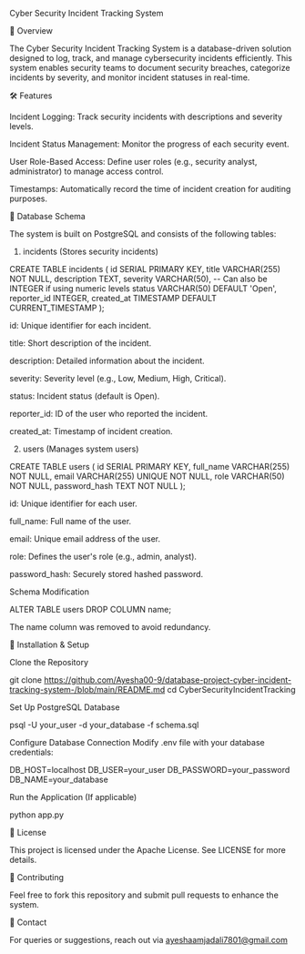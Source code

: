 Cyber Security Incident Tracking System

📌 Overview

The Cyber Security Incident Tracking System is a database-driven solution designed to log, track, and manage cybersecurity incidents efficiently. This system enables security teams to document security breaches, categorize incidents by severity, and monitor incident statuses in real-time.

🛠 Features

Incident Logging: Track security incidents with descriptions and severity levels.

Incident Status Management: Monitor the progress of each security event.

User Role-Based Access: Define user roles (e.g., security analyst, administrator) to manage access control.

Timestamps: Automatically record the time of incident creation for auditing purposes.

📂 Database Schema

The system is built on PostgreSQL and consists of the following tables:

1. incidents (Stores security incidents)

CREATE TABLE incidents (
    id SERIAL PRIMARY KEY,
    title VARCHAR(255) NOT NULL,
    description TEXT,
    severity VARCHAR(50),  -- Can also be INTEGER if using numeric levels
    status VARCHAR(50) DEFAULT 'Open',
    reporter_id INTEGER,
    created_at TIMESTAMP DEFAULT CURRENT_TIMESTAMP
);

id: Unique identifier for each incident.

title: Short description of the incident.

description: Detailed information about the incident.

severity: Severity level (e.g., Low, Medium, High, Critical).

status: Incident status (default is Open).

reporter_id: ID of the user who reported the incident.

created_at: Timestamp of incident creation.

2. users (Manages system users)

CREATE TABLE users (
    id SERIAL PRIMARY KEY,
    full_name VARCHAR(255) NOT NULL,
    email VARCHAR(255) UNIQUE NOT NULL,
    role VARCHAR(50) NOT NULL,
    password_hash TEXT NOT NULL
);

id: Unique identifier for each user.

full_name: Full name of the user.

email: Unique email address of the user.

role: Defines the user's role (e.g., admin, analyst).

password_hash: Securely stored hashed password.

Schema Modification

ALTER TABLE users DROP COLUMN name;

The name column was removed to avoid redundancy.

🚀 Installation & Setup

Clone the Repository

git clone https://github.com/Ayesha00-9/database-project-cyber-incident-tracking-system-/blob/main/README.md
cd CyberSecurityIncidentTracking

Set Up PostgreSQL Database

psql -U your_user -d your_database -f schema.sql

Configure Database Connection
Modify .env file with your database credentials:

DB_HOST=localhost
DB_USER=your_user
DB_PASSWORD=your_password
DB_NAME=your_database

Run the Application (If applicable)

python app.py

📜 License

This project is licensed under the  Apache License. See LICENSE for more details.

🤝 Contributing

Feel free to fork this repository and submit pull requests to enhance the system.

📧 Contact

For queries or suggestions, reach out via ayeshaamjadali7801@gmail.com
